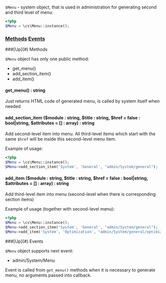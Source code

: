 `$Menu` -  system object, that is used in administration for generating second and third level of menu:
```php
<?php
$Menu = \cs\Menu::instance();
```

### [Methods](#methods) [Events](#events)

<a name="methods" />
###[Up](#) Methods

`$Menu` object has only one public method:
* get_menu()
* add_section_item()
* add_item()

#### get_menu() : string
Just returns HTML code of generated menu, is called by system itself when needed

#### add_section_item ($module : string, $title : string, $href = false : bool|string, $attributes = [] : array) : string
Add second-level item into menu.
All third-level items which start with the same `$href` will be inside this second-level menu item.

Example of usage:
```php
<?php
$Menu = \cs\Menu::instance();
$Menu->add_section_item('System', 'General', "admin/System/general");
```

#### add_item ($module : string, $title : string, $href = false : bool|string, $attributes = [] : array) : string
Add third-level item into menu (second-level when there is corresponding section items)

Example of usage (together with second-level menu):
```php
<?php
$Menu = \cs\Menu::instance();
$Menu->add_section_item('System', 'General', "admin/System/general");
$Menu->add_item('System', 'Optimization', "admin/System/general/optimization");
```

<a name="events" />
###[Up](#) Events

`$Menu` object supports next event:
* admin/System/Menu

Event is called from `get_menu()` methods when it is necessary to generate menu, no arguments passed into callback.
